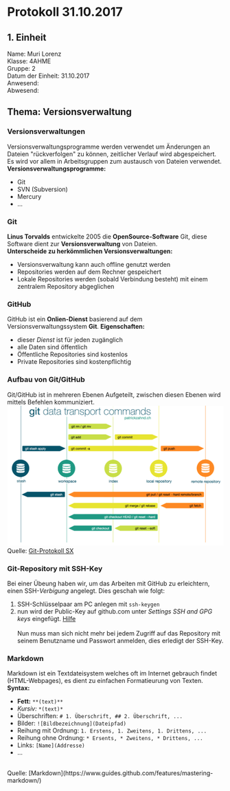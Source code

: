 # Protokoll 31.10.2017
## 1. Einheit

Name: Muri Lorenz <br>
Klasse: 4AHME <br>
Gruppe: 2 <br>
Datum der Einheit: 31.10.2017 <br>
Anwesend:  <br>
Abwesend:  <br>

## Thema: Versionsverwaltung

### Versionsverwaltungen
Versionsverwaltungsprogramme werden verwendet um Änderungen an Dateien "rückverfolgen" zu können, zeitlicher Verlauf wird abgespeichert.
Es wird vor allem in Arbeitsgruppen zum austausch von Dateien verwendet. 
<br>
**Versionsverwaltungsprogramme:**  
* Git
* SVN (Subversion)
* Mercury
* ... <br>

### Git
**Linus Torvalds** entwickelte 2005 die **OpenSource-Software** Git, diese Software dient zur **Versionsverwaltung** von Dateien. <br>
**Unterscheide zu herkömmlichen Versionsverwaltungen:** 
* Versionsverwaltung kann auch offline genutzt werden
* Repositories werden auf dem Rechner gespeichert
* Lokale Repositories werden (sobald Verbindung besteht) mit einem zentralem Repository abgeglichen <br>
                                                        
### GitHub
GitHub ist ein **Onlien-Dienst** basierend auf dem Versionsverwaltungssystem **Git**.
**Eigenschaften:** 
* dieser *Dienst* ist für jeden zugänglich 
* alle Daten sind öffentlich
* Öffentliche Repositories sind kostenlos
* Private Repositories sind kostenpflichtig

### Aufbau von Git/GitHub
Git/GitHub ist in mehreren Ebenen Aufgeteilt, zwischen diesen Ebenen wird mittels Befehlen kommuniziert.
![Git-Commands](/git_data_transport_commands.png)
Quelle: [Git-Protokoll SX](https://www.htl-mechatronik.at/e-books/sx/html/git/git.html#(1))

### Git-Repository mit SSH-Key
Bei einer Übeung haben wir, um das Arbeiten mit GitHub zu erleichtern, einen SSH-*Verbigung* angelegt. Dies geschah wie folgt: <br>
1. SSH-Schlüsselpaar am PC anlegen mit `ssh-keygen`
1. nun wird der Public-Key auf github.com unter *Settings* *SSH and GPG keys* eingefügt. [Hilfe](https://help.github.com/articles/connecting-to-github-with-ssh/) <br> <br>
Nun muss man sich nicht mehr bei jedem Zugriff auf das Repository mit seinem Benutzname und Passwort anmelden, dies erledigt der SSH-Key.

### Markdown
Markdown ist ein Textdateisystem welches oft im Internet gebrauch findet (HTML-Webpages), es dient zu einfachen Formatieurung von Texten. <br>
**Syntax:** 
* **Fett:**  `**(text)**`
* *Kursiv:*  `*(text)*`
* Überschriften: `# 1. Überschrift, ## 2. Überschrift, ...`
* Bilder: `![Bildbezeichnung](Dateipfad)`
* Reihung mit Ordnung: `1. Erstens, 1. Zweitens, 1. Drittens, ...`
* Reihung ohne Ordnung: `* Ersents, * Zweitens, * Drittens, ...`
* Links: `[Name](Addresse)`
* ...
<br>
Quelle: [Markdown](https://www.guides.github.com/features/mastering-markdown/)

